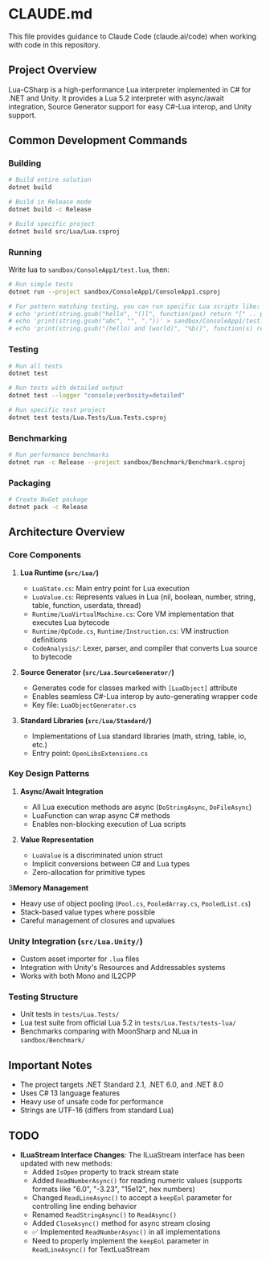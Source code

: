 
# CLAUDE.md

This file provides guidance to Claude Code (claude.ai/code) when working with code in this repository.

## Project Overview

Lua-CSharp is a high-performance Lua interpreter implemented in C# for .NET and Unity. It provides a Lua 5.2 interpreter with async/await integration, Source Generator support for easy C#-Lua interop, and Unity support.

## Common Development Commands

### Building
```bash
# Build entire solution
dotnet build

# Build in Release mode
dotnet build -c Release

# Build specific project
dotnet build src/Lua/Lua.csproj
```
### Running

Write lua to `sandbox/ConsoleApp1/test.lua`, then:
```bash
# Run simple tests
dotnet run --project sandbox/ConsoleApp1/ConsoleApp1.csproj

# For pattern matching testing, you can run specific Lua scripts like:
# echo 'print(string.gsub("hello", "()l", function(pos) return "[" .. pos .. "]" end))' > sandbox/ConsoleApp1/test.lua
# echo 'print(string.gsub("abc", "", "."))' > sandbox/ConsoleApp1/test.lua  
# echo 'print(string.gsub("(hello) and (world)", "%b()", function(s) return s:upper() end))' > sandbox/ConsoleApp1/test.lua
```


### Testing
```bash
# Run all tests
dotnet test

# Run tests with detailed output
dotnet test --logger "console;verbosity=detailed"

# Run specific test project
dotnet test tests/Lua.Tests/Lua.Tests.csproj
```

### Benchmarking
```bash
# Run performance benchmarks
dotnet run -c Release --project sandbox/Benchmark/Benchmark.csproj
```

### Packaging
```bash
# Create NuGet package
dotnet pack -c Release
```

## Architecture Overview

### Core Components

1. **Lua Runtime (`src/Lua/`)**
   - `LuaState.cs`: Main entry point for Lua execution
   - `LuaValue.cs`: Represents values in Lua (nil, boolean, number, string, table, function, userdata, thread)
   - `Runtime/LuaVirtualMachine.cs`: Core VM implementation that executes Lua bytecode
   - `Runtime/OpCode.cs`, `Runtime/Instruction.cs`: VM instruction definitions
   - `CodeAnalysis/`: Lexer, parser, and compiler that converts Lua source to bytecode

2. **Source Generator (`src/Lua.SourceGenerator/`)**
   - Generates code for classes marked with `[LuaObject]` attribute
   - Enables seamless C#-Lua interop by auto-generating wrapper code
   - Key file: `LuaObjectGenerator.cs`

3. **Standard Libraries (`src/Lua/Standard/`)**
   - Implementations of Lua standard libraries (math, string, table, io, etc.)
   - Entry point: `OpenLibsExtensions.cs`

### Key Design Patterns

1. **Async/Await Integration**
   - All Lua execution methods are async (`DoStringAsync`, `DoFileAsync`)
   - LuaFunction can wrap async C# methods
   - Enables non-blocking execution of Lua scripts

2. **Value Representation**
   - `LuaValue` is a discriminated union struct
   - Implicit conversions between C# and Lua types
   - Zero-allocation for primitive types

3**Memory Management**
   - Heavy use of object pooling (`Pool.cs`, `PooledArray.cs`, `PooledList.cs`)
   - Stack-based value types where possible
   - Careful management of closures and upvalues

### Unity Integration (`src/Lua.Unity/`)

- Custom asset importer for `.lua` files
- Integration with Unity's Resources and Addressables systems
- Works with both Mono and IL2CPP

### Testing Structure

- Unit tests in `tests/Lua.Tests/`
- Lua test suite from official Lua 5.2 in `tests/Lua.Tests/tests-lua/`
- Benchmarks comparing with MoonSharp and NLua in `sandbox/Benchmark/`

## Important Notes

- The project targets .NET Standard 2.1, .NET 6.0, and .NET 8.0
- Uses C# 13 language features
- Heavy use of unsafe code for performance
- Strings are UTF-16 (differs from standard Lua)

## TODO

- **ILuaStream Interface Changes**: The ILuaStream interface has been updated with new methods:
  - Added `IsOpen` property to track stream state
  - Added `ReadNumberAsync()` for reading numeric values (supports formats like "6.0", "-3.23", "15e12", hex numbers)
  - Changed `ReadLineAsync()` to accept a `keepEol` parameter for controlling line ending behavior
  - Renamed `ReadStringAsync()` to `ReadAsync()`
  - Added `CloseAsync()` method for async stream closing
  - ✅ Implemented `ReadNumberAsync()` in all implementations
  - Need to properly implement the `keepEol` parameter in `ReadLineAsync()` for TextLuaStream